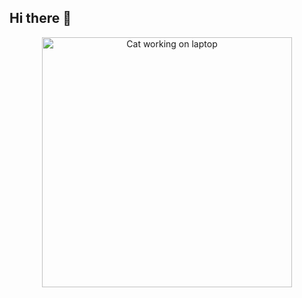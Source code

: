 ## Hi there 👋

<p align="center">
  <img src="https://media2.giphy.com/media/v1.Y2lkPTc5MGI3NjExNTIwbHZ0aHFwamRtbXZpeTd1ZDhhYjU4czEyMnBzM25tZDl5aHppaiZlcD12MV9pbnRlcm5hbF9naWZfYnlfaWQmY3Q9Zw/lJNoBCvQYp7nq/giphy.gif" alt="Cat working on laptop" width="400"/>
</p>




<!--
**h7k2/h7k2** is a ✨ _special_ ✨ repository because its `README.md` (this file) appears on your GitHub profile.

Here are some ideas to get you started:

- 🔭 I’m currently working on ...
- 🌱 I’m currently learning ...
- 👯 I’m looking to collaborate on ...
- 🤔 I’m looking for help with ...
- 💬 Ask me about ...
- 📫 How to reach me: ...
- 😄 Pronouns: ...
- ⚡ Fun fact: ...
-->
